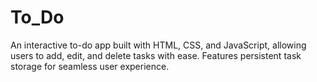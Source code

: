 # To_Do
An interactive to-do app built with HTML, CSS, and JavaScript, allowing users to add, edit, and delete tasks with ease. Features persistent task storage for seamless user experience.

